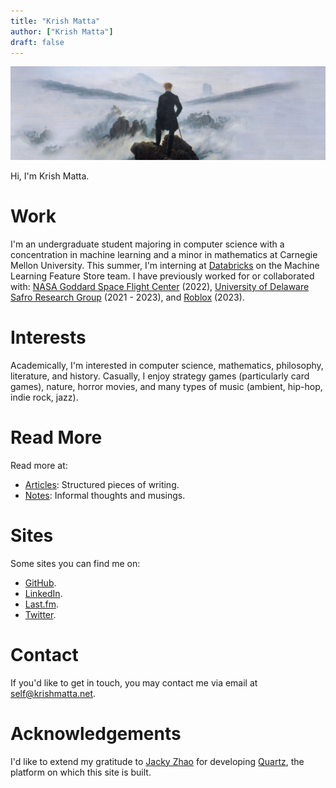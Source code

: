 ```yaml
---
title: "Krish Matta"
author: ["Krish Matta"]
draft: false
---
```


![Wandered above the Sea of Fog](ox-hugo/wanderer_above_the_sea_of_fog.jpg)

Hi, I'm Krish Matta.

# Work
I'm an undergraduate student majoring in computer science with a concentration in machine learning and a minor in mathematics at Carnegie Mellon University. This summer, I'm interning at [Databricks](https://www.databricks.com/) on the Machine Learning Feature Store team. I have previously worked for or collaborated with: [NASA Goddard Space Flight Center](https://www.nasa.gov/goddard/) (2022), [University of Delaware Safro Research Group](https://safroresearch.blogspot.com/) (2021 - 2023), and [Roblox](https://www.roblox.com/) (2023).

# Interests
Academically, I'm interested in computer science, mathematics, philosophy, literature, and history. Casually, I enjoy strategy games (particularly card games), nature, horror movies, and many types of music (ambient, hip-hop, indie rock, jazz).

# Read More
Read more at:
- [Articles](/articles/): Structured pieces of writing.
- [Notes](/notes/): Informal thoughts and musings.

# Sites
Some sites you can find me on:
- [GitHub](https://github.com/krishxmatta).
- [LinkedIn](https://www.linkedin.com/in/krishxmatta/).
- [Last.fm](https://www.last.fm/user/krishmatta).
- [Twitter](https://twitter.com/krishmatta).

# Contact
If you'd like to get in touch, you may contact me via email at [self@krishmatta.net](mailto:self@krishmatta.net).

# Acknowledgements
I'd like to extend my gratitude to [Jacky Zhao](https://jzhao.xyz/) for developing [Quartz](https://quartz.jzhao.xyz/), the platform on which this site is built.
